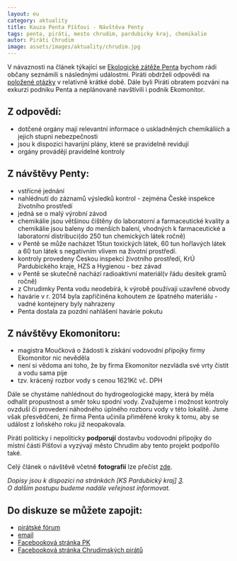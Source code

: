 ```yaml
---
layout: eu
category: aktuality
title: Kauza Penta Píšťovi - Návštěva Penty
tags: penta, piráti, mesto chrudim, pardubicky kraj, chemikalie
autor: Piráti Chrudim
image: assets/images/aktuality/chrudim.jpg
---
```


  V návaznosti na článek týkající se [Ekologické zátěže Penta][1] bychom rádi občany seznámili s následnými událostmi. Piráti obdrželi odpovědi na [položené otázky][2] v relativně krátké době. Dále byli Piráti obratem pozváni na exkurzi podniku Penta a neplánovaně navštívili i podnik Ekomonitor.

Z odpovědí:
-----------
* dotčené orgány mají relevantní informace o uskladněných chemikáliích a jejich stupni nebezpečnosti
* jsou k dispozici havarijní plány, které se pravidelně revidují
* orgány provádějí pravidelné kontroly

Z návštěvy Penty:
-----------------
* vstřícné jednání
* nahlédnutí do záznamů výsledků kontrol - zejména České inspekce životního prostředí
* jedná se o malý výrobní závod 
* chemikálie jsou většinou čištěny do laboratorní a farmaceutické kvality a chemikálie jsou baleny do menších balení, vhodných k farmaceutické a laboratorní distribuci(do 250 tun chemických látek ročně)
* v Pentě se může nacházet 15tun toxických látek, 60 tun hořlavých látek a 60 tun látek s negativním vlivem na životní prostředí. 
* kontroly provedeny Českou inspekcí životního prostředí, KrÚ Pardubického kraje, HZS a Hygienou - bez závad
* v Pentě se skutečně nachází radioaktivní materiál(v řádu desítek gramů ročně)
* z Chrudimky Penta vodu neodebírá, k výrobě používají uzavřené obvody
* havárie v r. 2014 byla zapříčiněna kohoutem ze špatného materiálu - vadné kontejnery byly nahrazeny
* Penta dostala za pozdní nahlášení havárie pokutu

Z návštěvy Ekomonitoru:
-----------------------
* magistra Moučková o žádosti k získání vodovodní přípojky firmy Ekomonitor nic nevěděla
* není si vědoma ani toho, že by firma Ekomonitor nezvládla své vrty čistit a vodu sama pije
* tzv. krácený rozbor vody s cenou 1621Kč vč. DPH

Dále se chystáme nahlédnout do hydrogeologické mapy, která by měla odhalit propustnost a směr toku spodní vody.
Zvažujeme i možnost kontroly ovzduší či provedení náhodného úplného rozboru vody v této lokalitě. Jsme však přesvědčeni, že firma Penta učinila přiměřené kroky k tomu, aby se událost z loňského roku již neopakovala.

Piráti politicky i nepoliticky **podporují** dostavbu vodovodní přípojky do místní části Píšťovi a vyzývají město Chrudim aby tento projekt podpořilo také. 

Celý článek o návštěvě včetně **fotografií** lze přečíst [zde][8].
  
*Dopisy jsou k dispozici na stránkách [KS Pardubický kraj] [3].*  
*O dalším postupu budeme nadále veřejnost informovat.*

Do diskuze se můžete zapojit: 
-----------------------------
* [pirátské fórum][4]
* [email][5]
* [Facebooková stránka PK][6]
* [Facebooková stránka Chrudimských pirátů][7]


[1]: /Ekologicka_zatez_Penta.html
[2]: https://www.pirati.cz/regiony/pardubicko/start#kauza_penta
[3]: https://www.pirati.cz/regiony/pardubicko/start
[4]: https://forum.pirati.cz/krajske-forum-pardubicky-kraj-f414/kauza-penta-chrudim-t28831.html
[5]: mailto:pardubickykraj@pirati.cz
[6]: https://www.facebook.com/pages/Pir%C3%A1ti-Pardubick%C3%BD-kraj/161396423900274?ref=ts&fref=ts
[7]: https://www.facebook.com/CeskaPiratskaStranaChrudim?fref=ts
[8]: /Navsteva_Penty_a_Ekomonitoru.html
